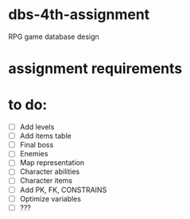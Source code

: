 # dbs-4th-assignment
RPG game database design

# assignment requirements

# to do:
- [ ] Add levels
- [ ] Add items table 
- [ ] Final boss 
- [ ] Enemies
- [ ] Map representation
- [ ] Character abilities
- [ ] Character items 
- [ ] Add PK, FK, CONSTRAINS
- [ ] Optimize variables
- [ ] ???